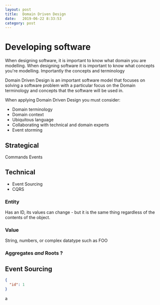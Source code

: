 ```yaml
---
layout: post
title:  Domain Driven Design
date:   2019-06-22 8:33:53
category: post
---
```



# Developing software

When designing software, it is important to know what domain you are modelling.
When designing software it is important to know what concepts you're modelling. Importantly the concepts and terminology



Domain Driven Design is an important software model that focuses on solving a software problem with a particular focus
on the Domain terminology and concepts that the software will be used in.

When applying Domain Driven Design you must consider:

- Domain terminology
- Domain context
- Ubiquitous language
- Collaborating with technical and domain experts
- Event storming

## Strategical

Commands
Events





## Technical

- Event Sourcing
- CQRS

### Entity

Has an ID, its values can change - but it is the same thing regardless of the contents of the object.

### Value

String, numbers, or complex datatype such as FOO

### Aggregates *and* Roots ?



## Event Sourcing



```json
{
  "id": 1
}
```

a
